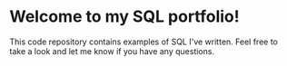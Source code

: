 # Welcome to my SQL portfolio! 
This code repository contains examples of SQL I've written. 
Feel free to take a look and let me know if you have any questions.
